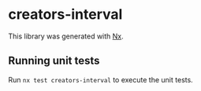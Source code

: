 # creators-interval

This library was generated with [Nx](https://nx.dev).

## Running unit tests

Run `nx test creators-interval` to execute the unit tests.
